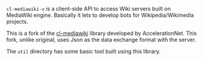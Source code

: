 `cl-mediawiki-v` is a client-side API to access Wiki servers built on MediaWiki engine. Basically it lets to develop bots for Wikipedia/Wikimedia projects.

This is a fork of the [cl-mediawiki](https://github.com/AccelerationNet/cl-mediawiki) library developed by AccelerationNet. This fork, unlike original, uses Json as the data exchange format with the server.

The `util` directory has some basic tool built using this library.
